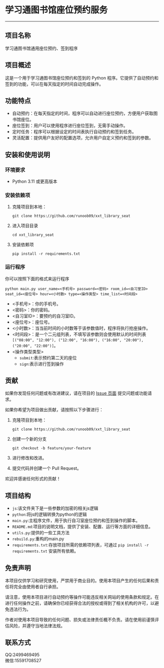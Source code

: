 # 学习通图书馆座位预约服务

---

## 项目名称

学习通图书馆通用座位预约、签到程序

## 项目概述

这是一个用于学习通图书馆座位预约和签到的 Python 程序。它提供了自动预约和签到的功能，可以在每天指定的时间自动完成操作。

## 功能特点

- 自动预约：在每天指定的时间，程序可以自动进行座位预约，方便用户获取图书馆座位。
- 座位签到：用户可以使用程序进行座位签到，无需手动操作。
- 定时任务：程序可以根据设定的时间表执行自动预约和签到任务。
- 灵活配置：提供用户友好的配置选项，允许用户自定义预约和签到的参数。

## 安装和使用说明

### 环境要求

- Python 3.11 或更高版本

### 安装依赖项

1. 克隆项目到本地：

   ```shell
   git clone https://github.com/runoob09/xxt_library_seat
   ```
2. 进入项目目录
   ```shell
   cd xxt_library_seat
   ```
3. 安装依赖项
   ```shell
   pip install -r requirements.txt
   ```

### 运行程序

你可以按照下面的格式来运行程序

   ```shell
   python main.py user_name=<手机号> password=<密码> room_id=<自习室ID> seat_id=<座位号> hour=<小时数> type=<操作类型> time_list=<时间段>
   ```

- <手机号>：你的手机号。
- <密码>：你的密码。
- <自习室ID>：要预约的自习室ID。
- <座位号>：座位号。
- <小时数>：当当前时间的小时数等于该参数值时，程序将执行抢座操作。
- <时间段>：是一个二元组列表，不填写该参数则会使用默认的时间列表`[("08:00", "12:00"), ("12:00", "16:00"), ("16:00", "20:00"), ("20:00", "22:00")]`。
- <操作类型类型>
    - `submit`:表示预约第二天的座位
    - `sign`:表示进行签到操作

## 贡献

如果你发现任何问题或有改进建议，请在项目的 [Issue 页面]() 提交问题或功能请求。

如果你希望为项目做出贡献，请按照以下步骤进行：

1. 克隆项目到本地：

   ```shell
   git clone https://github.com/runoob09/xxt_library_seat
    ```
2. 创建一个新的分支
    ```shell
   git checkout -b feature/your-feature
   ```
3. 进行修改和改进。

4. 提交代码并创建一个 Pull Request。

欢迎并感谢任何形式的贡献！

## 项目结构

- `js`:该文件夹下是一些参数的加密的相关js逻辑
- `python`:将js的逻辑转换为python的逻辑
- `main.py`:主程序文件，用于执行自习室座位预约和签到操作的脚本。
- `README.md`:项目的说明文档，提供了安装、配置、运行等方面的详细信息。
- `utils.py`:提供的一些工具方法
- `rebuild.py`:重构的main.py
- `requirements.txt`:存放项目所需的依赖项列表，可通过 `pip install -r requirements.txt` 安装所有依赖。

## 免责声明

本项目仅供学习和研究使用，严禁用于商业目的。使用本项目产生的任何后果和责任将完全由使用者自行承担。

请注意，使用本项目进行自动预约等操作可能违反相关网站的使用条款和规定。在进行任何操作之前，请确保你已经获得合法的授权或得到了相关机构的许可，以避免违法行为。

作者对使用本项目导致的任何问题、损失或法律责任概不负责。请在使用前谨慎评估风险，并遵守当地法律法规。

## 联系方式

QQ:2499469495\
微信:15591708527